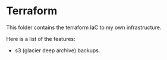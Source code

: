 # Terraform

This folder contains the terraform IaC to my own infrastructure.

Here is a list of the features:
 - s3 (glacier deep archive) backups.
